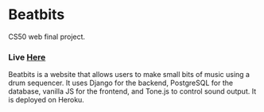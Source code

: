 # Beatbits

CS50 web final project.

### Live [Here](https://beatbits.herokuapp.com/)

Beatbits is a website that allows users to make small bits of music using a drum sequencer.
It uses Django for the backend, PostgreSQL for the database, vanilla JS for the frontend, 
and Tone.js to control sound output. It is deployed on Heroku.